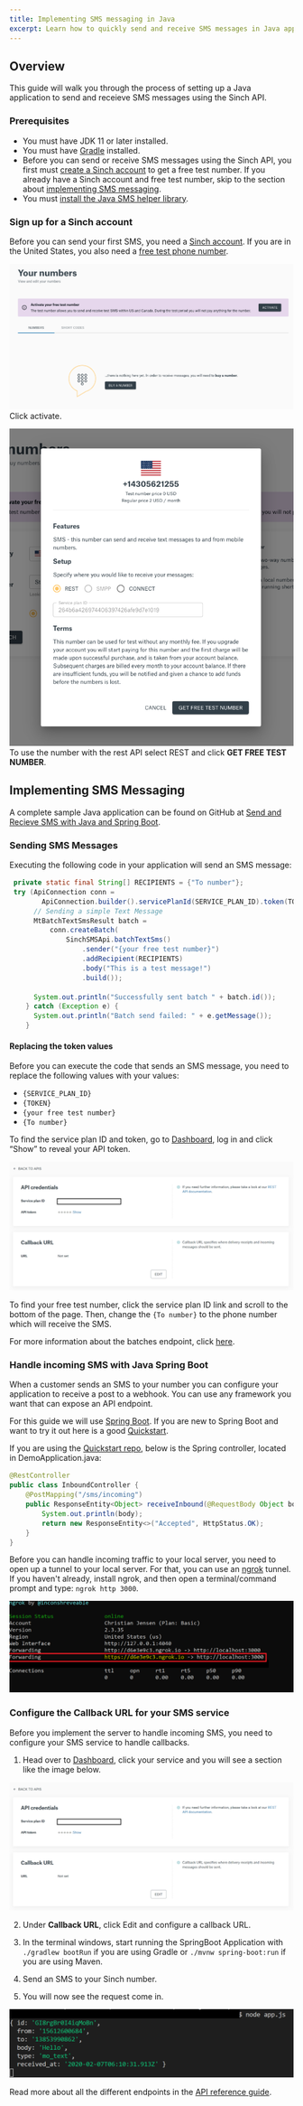 ```yaml
---
title: Implementing SMS messaging in Java
excerpt: Learn how to quickly send and receive SMS messages in Java applications with the Sinch API
---
```


## Overview

This guide will walk you through the process of setting up a Java application to send and receieve SMS messages using the Sinch API.

### Prerequisites

- You must have JDK 11 or later installed.
- You must have [Gradle](https://gradle.org/install/) installed.
- Before you can send or receive SMS messages using the Sinch API, you first must [create a Sinch account](#CreateSinchAccount) to get a free test number. If you already have a Sinch account and free test number, skip to the section about [implementing SMS messaging](#ImplementingSMSMessaging).
- You must [install the Java SMS helper library](doc:sms-java-library).

### <a id="CreateSinchAccount"></a> Sign up for a Sinch account

Before you can send your first SMS, you need a [Sinch
account](https://dashboard.sinch.com/signup). If you are in the United States, you also need a [free test phone number](https://dashboard.sinch.com/numbers/your-numbers/numbers).

![Image of configure number](images\new-number\activateyournumber.png)
Click activate.

![Image of configure number](images\new-number\select-rest.png)
To use the number with the rest API select REST and click **GET FREE TEST NUMBER**.

## <a id="ImplementingSMSMessaging"></a> Implementing SMS Messaging

A complete sample Java application can be found on GitHub at [Send and Recieve SMS with Java and Spring Boot](https://github.com/sinch/sms-java-sample).

### Sending SMS Messages

Executing the following code in your application will send an SMS message:

```java Java
 private static final String[] RECIPIENTS = {"To number"};
 try (ApiConnection conn =
        ApiConnection.builder().servicePlanId(SERVICE_PLAN_ID).token(TOKEN).start()) {
      // Sending a simple Text Message
      MtBatchTextSmsResult batch =
          conn.createBatch(
              SinchSMSApi.batchTextSms()
                  .sender("{your free test number}")
                  .addRecipient(RECIPIENTS)
                  .body("This is a test message!")
                  .build());

      System.out.println("Successfully sent batch " + batch.id());
    } catch (Exception e) {
      System.out.println("Batch send failed: " + e.getMessage());
    }
```

#### Replacing the token values

Before you can execute the code that sends an SMS message, you need to replace the following values with your values:

- `{SERVICE_PLAN_ID}`
- `{TOKEN}`
- `{your free test number}`
- `{To number}`

To find the service plan ID and token, go to [Dashboard](https://dashboard.sinch.com/sms/api/rest), log in and click “Show” to reveal your API token.

![Screen shot of dashboard](images\sms-callback-url.png)

To find your free test number, click the service plan ID link and scroll to the bottom of the page. Then, change the `{To number}` to the phone number which will receive the SMS.

For more information about the batches endpoint, click [here](https://developers.sinch.com/reference/#sendsms).

### Handle incoming SMS with Java Spring Boot

When a customer sends an SMS to your number you can configure your application to receive a post to a webhook. You can use any framework you want that can expose an API endpoint.

For this guide we will use [Spring Boot](https://spring.io/projects/spring-boot). If you are new to Spring Boot and want to try it out here is a good [Quickstart](https://spring.io/quickstart).

If you are using the [Quickstart repo](https://github.com/sinch/sms-java-sample), below is the Spring controller, located in DemoApplication.java:

```java
@RestController
public class InboundController {
    @PostMapping("/sms/incoming")
    public ResponseEntity<Object> receiveInbound(@RequestBody Object body) {
        System.out.println(body);
        return new ResponseEntity<>("Accepted", HttpStatus.OK);
    }
}
```

Before you can handle incoming traffic to your local server, you need to open up a tunnel to your local server. For that, you can use an [ngrok](https://ngrok.com/) tunnel. If you haven't already, install ngrok, and then open a terminal/command prompt and type: `ngrok http 3000`.

![ngrok request](images\ngrok.png)

### Configure the Callback URL for your SMS service

Before you implement the server to handle incoming SMS, you need to configure your SMS service to handle callbacks.

1. Head over to [Dashboard](https://dashboard.sinch.com/sms/api/rest), click your service and you will see a section like the image below.

![Screen shot of dashboard](images\sms-callback-url.png)

2. Under **Callback URL**, click Edit and configure a callback URL.

3. In the terminal windows, start running the SpringBoot Application with `./gradlew bootRun` if you are using Gradle or `./mvnw spring-boot:run` if you are using Maven.
4. Send an SMS to your Sinch number.

5. You will now see the request come in.

![requestbin request](images\noderesponse.png)

Read more about all the different endpoints in the [API reference guide](https://developers.sinch.com/reference).
